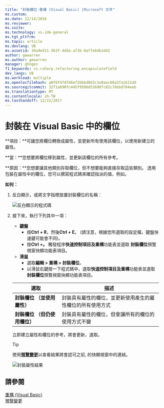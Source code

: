 ```yaml
---
title: "封裝欄位-重構 (Visual Basic) |Microsoft 文件"
ms.custom: 
ms.date: 12/14/2016
ms.reviewer: 
ms.suite: 
ms.technology: vs-ide-general
ms.tgt_pltfrm: 
ms.topic: article
ms.devlang: VB
ms.assetid: 39a9ed11-363f-4dda-af3b-0affe6db1d42
author: gewarren
ms.author: gewarren
manager: ghogen
f1_keywords: vs.csharp.refactoring.encapsulatefield
dev_langs: VB
ms.workload: multiple
ms.openlocfilehash: a0f6f47dfd6ef2bbbd8d3c1e8aac60a3fa1621dd
ms.sourcegitcommit: 32f1a690fc445f9586d53698fc82c7debd784eeb
ms.translationtype: MT
ms.contentlocale: zh-TW
ms.lasthandoff: 12/22/2017
---
```

# <a name="encapsulate-a-field-in-visual-basic"></a>封裝在 Visual Basic 中的欄位
**項目：**可讓您將欄位轉換成屬性，並更新所有使用該欄位，以使用新建立的屬性。

**當：**您想要將欄位移到屬性，並更新該欄位的所有參考。  

**原因：**您想要讓其他類別存取欄位，但不想要能夠直接存取這些類別。  透用包裝在屬性中的欄位，您可以撰寫程式碼來確認指派的值，例如。

**如何：**

1. 反白顯示，或將文字指標放置封裝欄位的名稱：

   ![反白顯示的程式碼](media/encapsulate_highlight.png)

1. 接下來，執行下列其中一項：
   * **鍵盤**
     * 按**Ctrl + R**，然後**Ctrl + E**。  (請注意，根據您所選取的設定檔，鍵盤快速鍵可能會不同)。
     * 按**Ctrl +。** 觸發程序**快速控制項目及重構**功能表並選取 **封裝欄位**預覽視窗快顯功能表項目。
   * **滑鼠**
     * 選取**編輯 > 重構 > 封裝欄位**。
     * 以滑鼠右鍵按一下程式碼中，選取**快速控制項目及重構**功能表並選取 **封裝欄位**預覽視窗快顯功能表項目。

   選取 | 描述
   --------- | -----------
   **封裝欄位 （並使用屬性）** | 封裝具有屬性的欄位，並更新使用產生的屬性欄位的所有使用方式
   **封裝欄位 （但仍使用欄位）** | 封裝具有屬性的欄位，但會讓所有的欄位的使用方式不變

   立即建立屬性和欄位的參考，將會更新，選取。

   > [!TIP]
   > 使用[**預覽變更**](../../ide/preview-changes.md)以查看結果將會認可之前, 的快顯視窗中的連結。

   ![封裝屬性結果](media/encapsulate_result.png)

## <a name="see-also"></a>請參閱  
[重構 (Visual Basic)](../refactoring-vb.md)  
[預覽變更](../../ide/preview-changes.md)